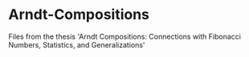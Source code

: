 # Arndt-Compositions
Files from the thesis 'Arndt Compositions: Connections with Fibonacci Numbers, Statistics, and Generalizations'
